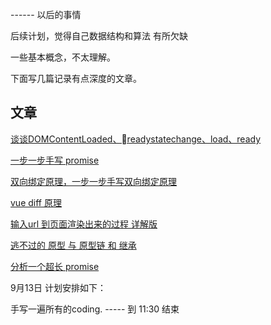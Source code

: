 
------ 以后的事情

后续计划，觉得自己数据结构和算法 有所欠缺

一些基本概念，不太理解。

下面写几篇记录有点深度的文章。

## 文章

[谈谈DOMContentLoaded、readystatechange、load、ready](./browser-works/eventOrder.md)

[一步一步手写 promise](./promise/api-promise.md)

[双向绑定原理，一步一步手写双向绑定原理](./vue/two-way-binding.md)

[vue diff 原理](./vue/vue-diff.md)

[输入url 到页面渲染出来的过程 详解版](./browser-works/url-to-render.md)

[逃不过的 原型 与 原型链 和 继承](./basic-js)

[分析一个超长 promise](./promise-analysis.md)

9月13日  计划安排如下：

手写一遍所有的coding.   -----  到 11:30 结束









